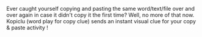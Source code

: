 Ever caught yourself copying and pasting the same word/text/file over and over again in case it didn't copy it the first time? Well, no more of that now. Kopiclu (word play for copy clue) sends an instant visual clue for your copy & paste activity !
